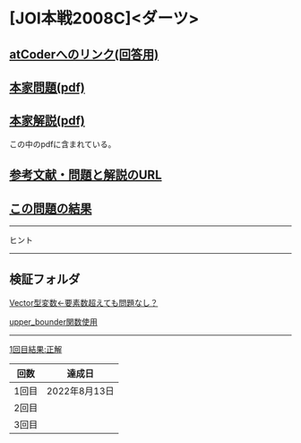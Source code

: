 # \[JOI本戦2008C\]\<ダーツ\>

## [atCoderへのリンク(回答用)](https://atcoder.jp/contests/joi2008ho/tasks/joi2008ho_c)

## [本家問題(pdf)](./problem.pdf)

## [本家解説(pdf)](./editorial.pdf)
この中のpdfに含まれている。
<!--  この辺にリンク作成 --->

## [参考文献・問題と解説のURL](https://drken1215.hatenablog.com/entry/2020/12/04/035454)

## [この問題の結果](https://atcoder.jp/contests/joi2008ho/submissions?f.Task=joi2008ho_c&f.LanguageName=C%2B%2B&f.Status=AC&f.User=)

<!---- 「問題の結果の見方」
 PROBLEMS→問題番号一覧→回答者数→accepted＋言語をセレクトする 
 ---->

-----
ヒント


***

## 検証フォルダ

[Vector型変数←要素数超えても問題なし？](./verify1/README.md)

[upper_bounder関数使用](./verify2/README.md)

***

[1回目結果:正解](https://atcoder.jp/contests/joi2008ho/submissions/33979878)


| 回数 | 達成日 |
| --- | ----- |
| 1回目 | 2022年8月13日 |
| 2回目 |  |
| 3回目 |  |